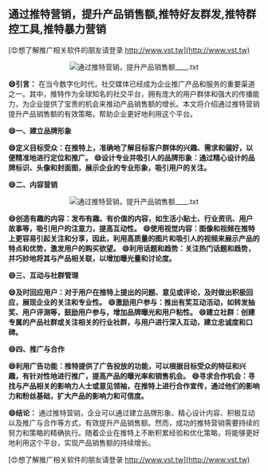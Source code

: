 ## **通过推特营销，提升产品销售额,推特好友群发,推特群控工具,推特暴力营销**

[😍想了解推广相关软件的朋友请登录 http://www.vst.tw](http://www.vst.tw)

 <center><img src="https://vst.tw/MP4/tuiguang/png/0.png" alt="通过推特营销，提升产品销售额____.txt"></center>

**😄引言：**
在当今数字化时代，社交媒体已经成为企业推广产品和服务的重要渠道之一。其中，推特作为全球知名的社交平台，拥有庞大的用户群体和强大的传播能力，为企业提供了宝贵的机会来推动产品销售额的增长。本文将介绍通过推特营销提升产品销售额的有效策略，帮助企业更好地利用这个平台。

**😄一、建立品牌形象**

**😄定义目标受众：在推特上，准确地了解目标客户群体的兴趣、需求和偏好，以便精准地进行定位和推广。**
**😄设计专业并吸引人的品牌形象：通过精心设计的品牌标识、头像和封面图，展示企业的专业形象，吸引用户的关注。**

**😄二、内容营销**

 <center><img src="https://vst.tw/MP4/tuiguang/png/7.png" alt="通过推特营销，提升产品销售额____.txt"></center>

**😄创造有趣的内容：发布有趣、有价值的内容，如生活小贴士、行业资讯、用户故事等，吸引用户的注意力，提高互动性。**
**😄使用视觉内容：图像和视频在推特上更容易引起关注和分享，因此，利用高质量的图片和吸引人的视频来展示产品的特点和优势，激发用户的购买欲望。**
**😄利用话题和趋势：关注热门话题和趋势，并巧妙地将其与产品相关联，以增加曝光量和讨论度。**

**😄三、互动与社群管理**

**😄及时回应用户：对于用户在推特上提出的问题、意见或评论，及时做出积极回应，展现企业的关注和专业性。**
**😄激励用户参与：推出有奖互动活动，如转发抽奖、用户评测等，鼓励用户参与，增加品牌曝光和用户粘性。**
**😄建立社群：创建专属的产品社群或关注相关的行业社群，与用户进行深入互动，建立忠诚度和口碑。**

**😄四、推广与合作**

**😄利用广告功能：推特提供了广告投放的功能，可以根据目标受众的特征和兴趣，有针对性地进行推广，提高产品的曝光率和销售机会。**
**😄寻求合作机会：寻找与产品相关的影响力人士或意见领袖，在推特上进行合作宣传，通过他们的影响力和粉丝基础，扩大产品的影响力和可信度。**

**😄结论：**
通过推特营销，企业可以通过建立品牌形象、精心设计内容、积极互动以及推广与合作等方式，有效提升产品销售额。然而，成功的推特营销需要持续的努力和策略的精确执行。随着企业在推特上不断积累经验和优化策略，将能够更好地利用这个平台，实现产品销售额的持续增长。

[😍想了解推广相关软件的朋友请登录 http://www.vst.tw](http://www.vst.tw)



